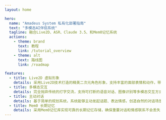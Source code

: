 ```yaml
---
layout: home

hero:
  name: "Amadeus System 私有化部署指南"
  text: "多模态AI伴侣系统"
  tagline: 融合Live2D、ASR、Claude 3.5、和Mem0记忆系统
  actions:
    - theme: brand
      text: 教程
      link: /tutorial_overview
    - theme: alt
      text: 路线图
      link: /roadmap

features:
  - title: Live2D 虚拟形象
    details: 采用Live2D技术打造的精美二次元角色形象，支持丰富的面部表情和动作，带来沉浸式的互动体验
  - title: 多模态交互
    details: 完全抛弃传统的打字交流，支持可打断的语音对话、图像识别等多模态交互方式，让交流更自然流畅
  - title: 主动对话
    details: 基于简单的规划系统，系统能够主动发起话题、表达情感，创造自然的对话场景
  - title: Mem0 长期记忆
    details: 采用Mem0记忆库实现可靠的长期记忆存储，确保重要对话和情感联系不会丢失
---
```


